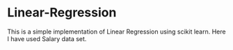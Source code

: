 # Linear-Regression
This is a simple implementation of Linear Regression using scikit learn. Here I have used Salary data set.
